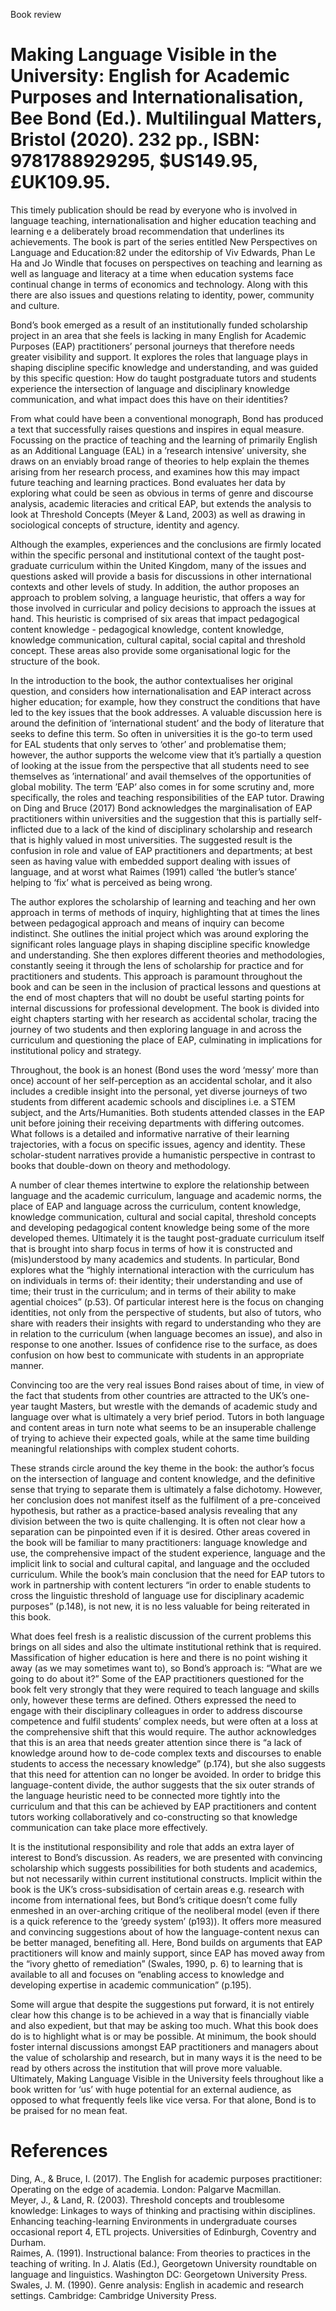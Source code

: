 Book review

# Making Language Visible in the University: English for Academic Purposes and Internationalisation, Bee Bond (Ed.). Multilingual Matters, Bristol (2020). 232 pp., ISBN: 9781788929295, \$US149.95, £UK109.95.

This timely publication should be read by everyone who is involved in language teaching, internationalisation and higher education teaching and learning e a deliberately broad recommendation that underlines its achievements. The book is part of the series entitled New Perspectives on Language and Education:82 under the editorship of Viv Edwards, Phan Le Ha and Jo Windle that focuses on perspectives on teaching and learning as well as language and literacy at a time when education systems face continual change in terms of economics and technology. Along with this there are also issues and questions relating to identity, power, community and culture.

Bond’s book emerged as a result of an institutionally funded scholarship project in an area that she feels is lacking in many English for Academic Purposes (EAP) practitioners’ personal journeys that therefore needs greater visibility and support. It explores the roles that language plays in shaping discipline specific knowledge and understanding, and was guided by this specific question: How do taught postgraduate tutors and students experience the intersection of language and disciplinary knowledge communication, and what impact does this have on their identities?

From what could have been a conventional monograph, Bond has produced a text that successfully raises questions and inspires in equal measure. Focussing on the practice of teaching and the learning of primarily English as an Additional Language (EAL) in a ’research intensive’ university, she draws on an enviably broad range of theories to help explain the themes arising from her research process, and examines how this may impact future teaching and learning practices. Bond evaluates her data by exploring what could be seen as obvious in terms of genre and discourse analysis, academic literacies and critical EAP, but extends the analysis to look at Threshold Concepts (Meyer & Land, 2003) as well as drawing in sociological concepts of structure, identity and agency.

Although the examples, experiences and the conclusions are firmly located within the specific personal and institutional context of the taught post-graduate curriculum within the United Kingdom, many of the issues and questions asked will provide a basis for discussions in other international contexts and other levels of study. In addition, the author proposes an approach to problem solving, a language heuristic, that offers a way for those involved in curricular and policy decisions to approach the issues at hand. This heuristic is comprised of six areas that impact pedagogical content knowledge - pedagogical knowledge, content knowledge, knowledge communication, cultural capital, social capital and threshold concept. These areas also provide some organisational logic for the structure of the book.

In the introduction to the book, the author contextualises her original question, and considers how internationalisation and EAP interact across higher education; for example, how they construct the conditions that have led to the key issues that the book addresses. A valuable discussion here is around the definition of ‘international student’ and the body of literature that seeks to define this term. So often in universities it is the go-to term used for EAL students that only serves to ‘other’ and problematise them; however, the author supports the welcome view that it’s partially a question of looking at the issue from the perspective that all students need to see themselves as ’international’ and avail themselves of the opportunities of global mobility. The term ’EAP’ also comes in for some scrutiny and, more specifically, the roles and teaching responsibilities of the EAP tutor. Drawing on Ding and Bruce (2017) Bond acknowledges the marginalisation of EAP practitioners within universities and the suggestion that this is partially self-inflicted due to a lack of the kind of disciplinary scholarship and research that is highly valued in most universities. The suggested result is the confusion in role and value of EAP practitioners and departments; at best seen as having value with embedded support dealing with issues of language, and at worst what Raimes (1991) called ‘the butler’s stance’ helping to ‘fix’ what is perceived as being wrong.

The author explores the scholarship of learning and teaching and her own approach in terms of methods of inquiry, highlighting that at times the lines between pedagogical approach and means of inquiry can become indistinct. She outlines the initial project which was around exploring the significant roles language plays in shaping discipline specific knowledge and understanding. She then explores different theories and methodologies, constantly seeing it through the lens of scholarship for practice and for practitioners and students. This approach is paramount throughout the book and can be seen in the inclusion of practical lessons and questions at the end of most chapters that will no doubt be useful starting points for internal discussions for professional development. The book is divided into eight chapters starting with her research as accidental scholar, tracing the journey of two students and then exploring language in and across the curriculum and questioning the place of EAP, culminating in implications for institutional policy and strategy.

Throughout, the book is an honest (Bond uses the word ‘messy’ more than once) account of her self-perception as an accidental scholar, and it also includes a credible insight into the personal, yet diverse journeys of two students from different academic schools and disciplines i.e. a STEM subject, and the Arts/Humanities. Both students attended classes in the EAP unit before joining their receiving departments with differing outcomes. What follows is a detailed and informative narrative of their learning trajectories, with a focus on specific issues, agency and identity. These scholar-student narratives provide a humanistic perspective in contrast to books that double-down on theory and methodology.

A number of clear themes intertwine to explore the relationship between language and the academic curriculum, language and academic norms, the place of EAP and language across the curriculum, content knowledge, knowledge communication, cultural and social capital, threshold concepts and developing pedagogical content knowledge being some of the more developed themes. Ultimately it is the taught post-graduate curriculum itself that is brought into sharp focus in terms of how it is constructed and (mis)understood by many academics and students. In particular, Bond explores what the “highly international interaction with the curriculum has on individuals in terms of: their identity; their understanding and use of time; their trust in the curriculum; and in terms of their ability to make agential choices” (p.53). Of particular interest here is the focus on changing identities, not only from the perspective of students, but also of tutors, who share with readers their insights with regard to understanding who they are in relation to the curriculum (when language becomes an issue), and also in response to one another. Issues of confidence rise to the surface, as does confusion on how best to communicate with students in an appropriate manner.

Convincing too are the very real issues Bond raises about of time, in view of the fact that students from other countries are attracted to the UK’s one-year taught Masters, but wrestle with the demands of academic study and language over what is ultimately a very brief period. Tutors in both language and content areas in turn note what seems to be an insuperable challenge of trying to achieve their expected goals, while at the same time building meaningful relationships with complex student cohorts.

These strands circle around the key theme in the book: the author’s focus on the intersection of language and content knowledge, and the definitive sense that trying to separate them is ultimately a false dichotomy. However, her conclusion does not manifest itself as the fulfilment of a pre-conceived hypothesis, but rather as a practice-based analysis revealing that any division between the two is quite challenging. It is often not clear how a separation can be pinpointed even if it is desired. Other areas covered in the book will be familiar to many practitioners: language knowledge and use, the comprehensive impact of the student experience, language and the implicit link to social and cultural capital, and language and the occluded curriculum. While the book’s main conclusion that the need for EAP tutors to work in partnership with content lecturers “in order to enable students to cross the linguistic threshold of language use for disciplinary academic purposes” (p.148), is not new, it is no less valuable for being reiterated in this book.

What does feel fresh is a realistic discussion of the current problems this brings on all sides and also the ultimate institutional rethink that is required. Massification of higher education is here and there is no point wishing it away (as we may sometimes want to), so Bond’s approach is: “What are we going to do about it?” Some of the EAP practitioners questioned for the book felt very strongly that they were required to teach language and skills only, however these terms are defined. Others expressed the need to engage with their disciplinary colleagues in order to address discourse competence and fulfil students’ complex needs, but were often at a loss at the comprehensive shift that this would require. The author acknowledges that this is an area that needs greater attention since there is “a lack of knowledge around how to de-code complex texts and discourses to enable students to access the necessary knowledge” (p.174), but she also suggests that this need for attention can no longer be avoided. In order to bridge this language-content divide, the author suggests that the six outer strands of the language heuristic need to be connected more tightly into the curriculum and that this can be achieved by EAP practitioners and content tutors working collaboratively and co-constructing so that knowledge communication can take place more effectively.

It is the institutional responsibility and role that adds an extra layer of interest to Bond’s discussion. As readers, we are presented with convincing scholarship which suggests possibilities for both students and academics, but not necessarily within current institutional constructs. Implicit within the book is the UK’s cross-subsidisation of certain areas e.g. research with income from international fees, but Bond’s critique doesn’t come fully enmeshed in an over-arching critique of the neoliberal model (even if there is a quick reference to the ‘greedy system’ (p193)). It offers more measured and convincing suggestions about of how the language-content nexus can be better managed, benefiting all. Here, Bond builds on arguments that EAP practitioners will know and mainly support, since EAP has moved away from the “ivory ghetto of remediation” (Swales, 1990, p. 6) to learning that is available to all and focuses on “enabling access to knowledge and developing expertise in academic communication” (p.195).

Some will argue that despite the suggestions put forward, it is not entirely clear how this change is to be achieved in a way that is financially viable and also expedient, but that may be asking too much. What this book does do is to highlight what is or may be possible. At minimum, the book should foster internal discussions amongst EAP practitioners and managers about the value of scholarship and research, but in many ways it is the need to be read by others across the institution that will prove more valuable. Ultimately, Making Language Visible in the University feels throughout like a book written for ‘us’ with huge potential for an external audience, as opposed to what frequently feels like vice versa. For that alone, Bond is to be praised for no mean feat.

# References

Ding, A., & Bruce, I. (2017). The English for academic purposes practitioner: Operating on the edge of academia. London: Palgarve Macmillan.   
Meyer, J., & Land, R. (2003). Threshold concepts and troublesome knowledge: Linkages to ways of thinking and practising within disciplines. Enhancing teaching-learning Environments in undergraduate courses occasional report 4, ETL projects. Universities of Edinburgh, Coventry and Durham.   
Raimes, A. (1991). Instructional balance: From theories to practices in the teaching of writing. In J. Alatis (Ed.), Georgetown University roundtable on language and linguistics. Washington DC: Georgetown University Press.   
Swales, J. M. (1990). Genre analysis: English in academic and research settings. Cambridge: Cambridge University Press.